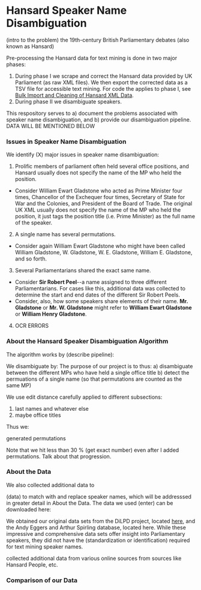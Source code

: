 # Hansard Speaker Name Disambiguation

(intro to the problem)
the 19th-century British Parliamentary debates (also known as Hansard) 

Pre-processing the Hansard data for text mining is done in two major phases: 
  1) During phase I we scrape and correct the Hansard data provided by UK Parliament (as raw XML files). We then export the corrected data as a TSV file for accessible text mining. For code the applies to phase I, see [Bulk Import and Cleaning of Hansard XML Data](https://github.com/stephbuon/import_hansard_data).
  5) During phase II we disambiguate speakers. 

This respository serves to a) document the problems associated with speaker name disambiguation, and b) provide our disambiguation pipeline. 
DATA WILL BE MENTIONED BELOW 
### Issues in Speaker Name Disambiguation

We identify (X) major issues in speaker name disambiguation: 

1) Prolific members of parliament often held several office positions, and Hansard usually does not specify the name of the MP who held the position. 
  - Consider William Ewart Gladstone who acted as Prime Minister four times, Chancellor of the Exchequer four times, Secretary of State for War and the Colonies, and President of the Board of Trade. The original UK XML usually does not specify the name of the MP who held the position, it just tags the position title (i.e. Prime Minister) as the full name of the speaker. 

2) A single name has several permutations. 
  - Consider again William Ewart Gladstone who might have been called William Gladstone, W. Gladstone, W. E. Gladstone, William E. Gladstone, and so forth. 

3) Several Parliamentarians shared the exact same name.
  - Consider __Sir Robert Peel__--a name assigned to three different Parliamentarians. For cases like this, additional data was collected to determine the start and end dates of the different Sir Robert Peels. 
  - Consider, also, how some speakers share elements of their name. __Mr. Gladstone__ or __Mr. W. Gladstone__ might refer to __William Ewart Gladstone__ or __William Henry Gladstone__. 

4) OCR ERRORS 

### About the Hansard Speaker Disambiguation Algorithm

The algorithm works by (describe pipeline): 

We disambiguate by: 
The purpose of our project is to thus: 
a) disambiguate between the different MPs who have held a single office title 
b) detect the permuations of a single name (so that permutations are counted as the same MP)

We use edit distance carefully applied to different subsections: 
1) last names and whatever else  
2) maybe office titles 


Thus we: 

generated permutations

Note that we hit less than 30 % (get exact number) even after I added permutations. Talk about that progression. 



### About the Data 

We also collected additional data to 

(data) to match with and replace speaker names, which will be addresssed in greater detail in About the Data. The data we used (enter) can be downloaded here: 


We obtained our original data sets from the DiLPD project, located [here](https://sas-space.sas.ac.uk/4315/16/westminster-members.xml), and the Andy Eggers and Arthur Spirling database, located here. While these impressive and comprehensive data sets offer insight into Parliamentary speakers, they did not have the (standardization or identification) required for text mining speaker names. 

collected additional data from various online sources 
from sources like Hansard People, etc. 

### Comparison of our Data 

